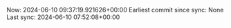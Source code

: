 Now: 2024-06-10 09:37:19.921626+00:00 Earliest commit since sync: None Last sync: 2024-06-10 07:52:08+00:00
